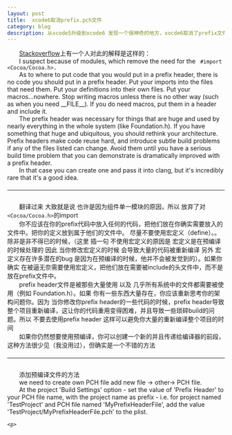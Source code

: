 ```yaml
---
layout: post
title:  xcode6取消prefix.pch文件
category: blog
description: 从xcode5升级到xcode6 发现一个很神奇的地方，xocde6取消了prefix文件，这意味着将不再有把经常使用的文件放入预编译里面
---
```

<div class="container">
	<p>
		&nbsp;&nbsp;&nbsp;&nbsp;&nbsp;&nbsp;&nbsp;<a href="http://stackoverflow.com/questions/24158648/why-isnt-projectname-prefix-pch-created-automatically-in-xcode-6">Stackoverflow</a>上有一个人对此的解释是这样的：<br>
		&nbsp;&nbsp;&nbsp;&nbsp;&nbsp;&nbsp;&nbsp;I suspect because of modules, which remove the need for the <code>&nbsp;#import &lt;Cocoa/Cocoa.h&gt;.</code><br>
		&nbsp;&nbsp;&nbsp;&nbsp;&nbsp;&nbsp;&nbsp;As to where to put code that you would put in a prefix header, there is no code you should put in a prefix header. Put your imports into the files that need them. Put your definitions into their own files. Put your macros...nowhere. Stop writing macros unless there is no other way (such as when you need __FILE__). If you do need macros, put them in a header and include it.<br>
		&nbsp;&nbsp;&nbsp;&nbsp;&nbsp;&nbsp;&nbsp;The prefix header was necessary for things that are huge and used by nearly everything in the whole system (like Foundation.h). If you have something that huge and ubiquitous, you should rethink your architecture. Prefix headers make code reuse hard, and introduce subtle build problems if any of the files listed can change. Avoid them until you have a serious build time problem that you can demonstrate is dramatically improved with a prefix header.<br>
		&nbsp;&nbsp;&nbsp;&nbsp;&nbsp;&nbsp;&nbsp;In that case you can create one and pass it into clang, but it's incredibly rare that it's a good idea.<br>
		<hr style="margin-top:20px; margin-bottom:10px"><br>
		&nbsp;&nbsp;&nbsp;&nbsp;&nbsp;&nbsp;&nbsp;翻译过来 大致就是说 也许是因为组件单一模块的原因，所以 放弃了对<code>&lt;Cocoa/Cocoa.h&gt;</code>的import<br>
		&nbsp;&nbsp;&nbsp;&nbsp;&nbsp;&nbsp;&nbsp;你不应该在你的prefix代码中放入任何的代码，把他们放在你确实需要放入的文件中。把你的定义放到属于他们的文件中。 尽量不要使用宏定义（define）。。除非是非不得已的时候，（这里 插一句 不使用宏定义的原因是 宏定义是在预编译的时候处理的 因此 当你修改宏定义的时候 会导致大量的代码被重新编译 另外 宏定义存在许多潜在的bug  是因为在预编译的时候，他并不会被发觉到的）。如果你确实 在被逼无奈需要使用宏定义，把他们放在需要被include的头文件中，而不是放在prefix文件中。 <br>
		&nbsp;&nbsp;&nbsp;&nbsp;&nbsp;&nbsp;&nbsp;prefix header文件是被那些大量使用 以及 几乎所有系统中的文件都需要被使用（例如 Foundation.h）。如果 你有一些东西大量存在，你应该重新思考你的架构问题你。因为 当你修改你prefix header的一些代码的时候，prefix header导致整个项目重新编译，这让你的代码重用变得困难，并且导致一些琐碎build的问题。所以 不要去使用prefix header 这样可以避免你大量的重新编译整个项目的时间 <br>
		&nbsp;&nbsp;&nbsp;&nbsp;&nbsp;&nbsp;&nbsp;如果你仍然想要使用预编译，你可以创建一个新的并且传递给编译器的前段，这种方法很少见（我没用过），但确实是一个不错的方法<br>
		<hr style="margin-top:20px; margin-bottom:10px"><br>
		&nbsp;&nbsp;&nbsp;&nbsp;&nbsp;&nbsp;&nbsp;添加预编译文件的方法<br>
		&nbsp;&nbsp;&nbsp;&nbsp;&nbsp;&nbsp;&nbsp;we need to create own PCH file add new file -> other-> PCH file.<br>
		&nbsp;&nbsp;&nbsp;&nbsp;&nbsp;&nbsp;&nbsp;At the project 'Build Settings' option - set the value of 'Prefix Header' to your PCH file name, with the project name as prefix - i.e. for project named 'TestProject' and PCH file named 'MyPrefixHeaderFile', add the value 'TestProject/MyPrefixHeaderFile.pch' to the plist.

	<p>
</div>